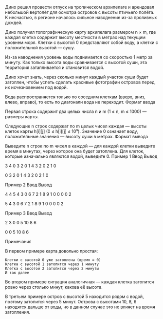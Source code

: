 Дино решил провести отпуск на тропическом архипелаге и арендовал небольшой вертолёт для осмотра островов с высоты птичьего полёта. К несчастью, в регионе началось сильное наводнение из-за проливных дождей.

Дино получил топографическую карту архипелага размером n × m, где каждая клетка содержит высоту местности в метрах над текущим уровнем моря. Клетки с высотой 0 представляют собой воду, а клетки с положительной высотой — сушу.

Из-за наводнения уровень воды поднимается со скоростью 1 метр за минуту. Как только высота воды сравнивается с высотой суши, эта территория затапливается и становится водой.

Дино хочет знать, через сколько минут каждый участок суши будет затоплен, чтобы успеть сделать красивые фотографии островов перед их исчезновением под водой.

Вода распространяется только по соседним клеткам (вверх, вниз, влево, вправо), то есть по диагонали вода не переходит.
Формат ввода

Первая строка содержит два целых числа n и m (1 ≤ n, m ≤ 1000) — размеры карты.

Следующие n строк содержат по m целых чисел каждая — высоты клеток карты h[i][j] (0 ≤ h[i][j] ≤ 10⁹). Значение 0 означает воду, положительные значения — высоту суши в метрах.
Формат вывода

Выведите n строк по m чисел в каждой — для каждой клетки выведите время в минутах, через которое она будет затоплена. Для клеток, которые изначально являются водой, выведите 0.
Пример 1
Ввод
Вывод

3 4
0 3 2 0
1 4 3 2
0 2 1 0

	

0 3 2 0
1 4 3 2
0 2 1 0

Пример 2
Ввод
Вывод

4 4
5 4 3 0
6 7 2 1
8 9 1 0
0 0 0 2

	

5 4 3 0
6 7 2 1
8 9 1 0
0 0 0 2

Пример 3
Ввод
Вывод

2 3
0 0 5
10 8 6

	

0 0 5
10 8 6

Примечания

В первом примере карта довольно простая:

    Клетки с высотой 0 уже затоплены (время = 0)
    Клетка с высотой 1 затопится через 1 минуту
    Клетка с высотой 2 затопится через 2 минуты
    И так далее

Во втором примере ситуация аналогичная — каждая клетка затопится ровно через столько минут, какова её высота.

В третьем примере остров с высотой 5 находится рядом с водой, поэтому затопится через 5 минут. Острова с высотами 10, 8, 6 находятся дальше от воды, но в данном случае это не влияет на время затопления.
